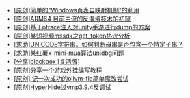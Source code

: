 + [[原创]简单的"Windows页表自映射机制"的利用](https://bbs.kanxue.com/thread-285332.htm)
+ [[原创]ARM64 目前主流的反混淆技术的初窥](https://bbs.kanxue.com/thread-285567.htm)
+ [[原创]基于ptrace注入对unity手游进行dump的方案](https://bbs.kanxue.com/thread-286222.htm)
+ [[原创]某短视频mssdk之get_token协议分析](https://bbs.kanxue.com/thread-287008.htm)
+ [[求助]UNICODE字符串。如何判断母串是否包含一个特定子串？](https://bbs.kanxue.com/thread-274073.htm)
+ [[求助]某红薯x-mini-mua算法unidbg问题](https://bbs.kanxue.com/thread-287041.htm)
+ [[分享]blackbox [复活版]](https://bbs.kanxue.com/thread-286308.htm)
+ [[原创]分享一个游戏外挂编写教程](https://bbs.kanxue.com/thread-286912.htm)
+ [[原创] 记一次成功的ollvm-fla简单魔改尝试](https://bbs.kanxue.com/thread-287052.htm)
+ [[原创]HyperHide过vmp3.9.4反调试](https://bbs.kanxue.com/thread-287054.htm)
